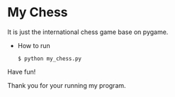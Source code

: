 My Chess
===

It is just the international chess game base on pygame.

* How to run
  
    ```terminal
    $ python my_chess.py
    ```

Have fun!

Thank you for your running my program.
